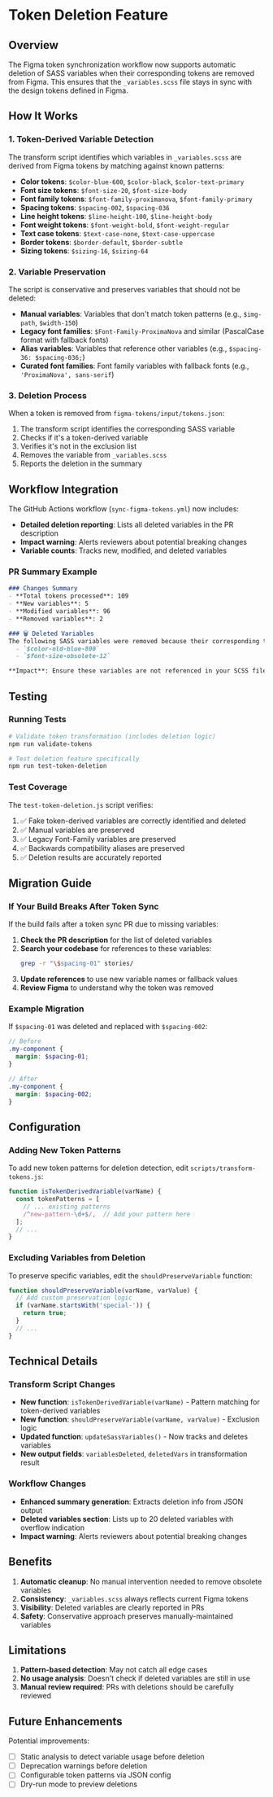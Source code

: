 # Token Deletion Feature

## Overview

The Figma token synchronization workflow now supports automatic deletion of SASS variables when their corresponding tokens are removed from Figma. This ensures that the `_variables.scss` file stays in sync with the design tokens defined in Figma.

## How It Works

### 1. Token-Derived Variable Detection

The transform script identifies which variables in `_variables.scss` are derived from Figma tokens by matching against known patterns:

- **Color tokens**: `$color-blue-600`, `$color-black`, `$color-text-primary`
- **Font size tokens**: `$font-size-20`, `$font-size-body`
- **Font family tokens**: `$font-family-proximanova`, `$font-family-primary`
- **Spacing tokens**: `$spacing-002`, `$spacing-036`
- **Line height tokens**: `$line-height-100`, `$line-height-body`
- **Font weight tokens**: `$font-weight-bold`, `$font-weight-regular`
- **Text case tokens**: `$text-case-none`, `$text-case-uppercase`
- **Border tokens**: `$border-default`, `$border-subtle`
- **Sizing tokens**: `$sizing-16`, `$sizing-64`

### 2. Variable Preservation

The script is conservative and preserves variables that should not be deleted:

- **Manual variables**: Variables that don't match token patterns (e.g., `$img-path`, `$width-150`)
- **Legacy font families**: `$Font-Family-ProximaNova` and similar (PascalCase format with fallback fonts)
- **Alias variables**: Variables that reference other variables (e.g., `$spacing-36: $spacing-036;`)
- **Curated font families**: Font family variables with fallback fonts (e.g., `'ProximaNova', sans-serif`)

### 3. Deletion Process

When a token is removed from `figma-tokens/input/tokens.json`:

1. The transform script identifies the corresponding SASS variable
2. Checks if it's a token-derived variable
3. Verifies it's not in the exclusion list
4. Removes the variable from `_variables.scss`
5. Reports the deletion in the summary

## Workflow Integration

The GitHub Actions workflow (`sync-figma-tokens.yml`) now includes:

- **Detailed deletion reporting**: Lists all deleted variables in the PR description
- **Impact warning**: Alerts reviewers about potential breaking changes
- **Variable counts**: Tracks new, modified, and deleted variables

### PR Summary Example

```markdown
### Changes Summary
- **Total tokens processed**: 109
- **New variables**: 5
- **Modified variables**: 96
- **Removed variables**: 2

### 🗑️ Deleted Variables
The following SASS variables were removed because their corresponding tokens were deleted from Figma:
  - `$color-old-blue-800`
  - `$font-size-obsolete-12`

**Impact**: Ensure these variables are not referenced in your SCSS files to avoid compilation errors.
```

## Testing

### Running Tests

```bash
# Validate token transformation (includes deletion logic)
npm run validate-tokens

# Test deletion feature specifically
npm run test-token-deletion
```

### Test Coverage

The `test-token-deletion.js` script verifies:

1. ✅ Fake token-derived variables are correctly identified and deleted
2. ✅ Manual variables are preserved
3. ✅ Legacy Font-Family variables are preserved
4. ✅ Backwards compatibility aliases are preserved
5. ✅ Deletion results are accurately reported

## Migration Guide

### If Your Build Breaks After Token Sync

If the build fails after a token sync PR due to missing variables:

1. **Check the PR description** for the list of deleted variables
2. **Search your codebase** for references to these variables:
   ```bash
   grep -r "\$spacing-01" stories/
   ```
3. **Update references** to use new variable names or fallback values
4. **Review Figma** to understand why the token was removed

### Example Migration

If `$spacing-01` was deleted and replaced with `$spacing-002`:

```scss
// Before
.my-component {
  margin: $spacing-01;
}

// After
.my-component {
  margin: $spacing-002;
}
```

## Configuration

### Adding New Token Patterns

To add new token patterns for deletion detection, edit `scripts/transform-tokens.js`:

```javascript
function isTokenDerivedVariable(varName) {
  const tokenPatterns = [
    // ... existing patterns
    /^new-pattern-\d+$/,  // Add your pattern here
  ];
  // ...
}
```

### Excluding Variables from Deletion

To preserve specific variables, edit the `shouldPreserveVariable` function:

```javascript
function shouldPreserveVariable(varName, varValue) {
  // Add custom preservation logic
  if (varName.startsWith('special-')) {
    return true;
  }
  // ...
}
```

## Technical Details

### Transform Script Changes

- **New function**: `isTokenDerivedVariable(varName)` - Pattern matching for token-derived variables
- **New function**: `shouldPreserveVariable(varName, varValue)` - Exclusion logic
- **Updated function**: `updateSassVariables()` - Now tracks and deletes variables
- **New output fields**: `variablesDeleted`, `deletedVars` in transformation result

### Workflow Changes

- **Enhanced summary generation**: Extracts deletion info from JSON output
- **Deleted variables section**: Lists up to 20 deleted variables with overflow indication
- **Impact warning**: Alerts reviewers about potential breaking changes

## Benefits

1. **Automatic cleanup**: No manual intervention needed to remove obsolete variables
2. **Consistency**: `_variables.scss` always reflects current Figma tokens
3. **Visibility**: Deleted variables are clearly reported in PRs
4. **Safety**: Conservative approach preserves manually-maintained variables

## Limitations

1. **Pattern-based detection**: May not catch all edge cases
2. **No usage analysis**: Doesn't check if deleted variables are still in use
3. **Manual review required**: PRs with deletions should be carefully reviewed

## Future Enhancements

Potential improvements:

- [ ] Static analysis to detect variable usage before deletion
- [ ] Deprecation warnings before deletion
- [ ] Configurable token patterns via JSON config
- [ ] Dry-run mode to preview deletions
